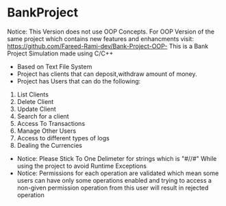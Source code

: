 # BankProject
Notice: This Version does not use OOP Concepts. For OOP Version of the same project which contains new features and enhancments visit: https://github.com/Fareed-Rami-dev/Bank-Project-OOP-
This is a Bank Project Simulation made using C/C++ 
- Based on Text File System
- Project has clients that can deposit,withdraw amount of money.
- Project has Users that can do the following:
 1. List Clients
  2. Delete Client
  3. Update Client
  4. Search for a client
  5. Access To Transactions
 6. Manage Other Users
7. Access to different types of logs
8. Dealing the Currencies
-  Notice: Please Stick To One Delimeter for strings which is "#//#" While using the project to avoid Runtime Exceptions
-  Notice: Permissions for each operation are validated which mean some users can have only some operations enabled and trying to access a non-given permission operation from this user will result in rejected operation
  
